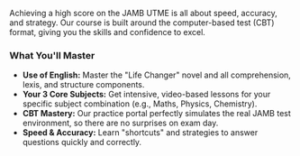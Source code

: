 ---
---
Achieving a high score on the JAMB UTME is all about speed, accuracy, and strategy. Our course is built around the computer-based test (CBT) format, giving you the skills and confidence to excel.

### What You'll Master
* **Use of English:** Master the "Life Changer" novel and all comprehension, lexis, and structure components.
* **Your 3 Core Subjects:** Get intensive, video-based lessons for your specific subject combination (e.g., Maths, Physics, Chemistry).
* **CBT Mastery:** Our practice portal perfectly simulates the real JAMB test environment, so there are no surprises on exam day.
* **Speed & Accuracy:** Learn "shortcuts" and strategies to answer questions quickly and correctly.